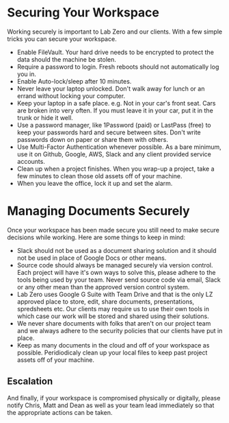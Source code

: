 # Securing Your Workspace

Working securely is important to Lab Zero and our clients. With a few simple tricks you can secure your workspace.

* Enable FileVault. Your hard drive needs to be encrypted to protect the data should the machine be stolen.
* Require a password to login. Fresh reboots should not automatically log you in.
* Enable Auto-lock/sleep after 10 minutes.
* Never leave your laptop unlocked. Don't walk away for lunch or an errand without locking your computer.
* Keep your laptop in a safe place. e.g. Not in your car's front seat. Cars are broken into very often. If you must leave it in your car, put it in the trunk or hide it well.
* Use a password manager, like 1Password (paid) or LastPass (free) to keep your passwords hard and secure between sites. Don't write passwords down on paper or share them with others. 
* Use Multi-Factor Authentication whenever possible. As a bare minimum, use it on Github, Google, AWS, Slack and any client provided service accounts.
* Clean up when a project finishes. When you wrap-up a project, take a few minutes to clean those old assets off of your machine.
* When you leave the office, lock it up and set the alarm.

# Managing Documents Securely
Once your workspace has been made secure you still need to make secure decisions while working. Here are some things to keep in mind:

* Slack should not be used as a document sharing solution and it should not be used in place of Google Docs or other means.
* Source code should always be managed securely via version control. Each project will have it's own ways to solve this, please adhere to the tools being used by your team. Never send source code via email, Slack or any other mean than the approved version control system. 
* Lab Zero uses Google G Suite with Team Drive and that is the only LZ approved place to store, edit, share documents, presentations, spredsheets etc. Our clients may require us to use their own tools in which case our work will be stored and shared using their solutions.
* We never share documents with folks that aren't on our project team and we always adhere to the security policies that our clients have put in place.
* Keep as many documents in the cloud and off of your workspace as possible. Peridiodicaly clean up your local files to keep past project assets off of your machine.

## Escalation

And finally, if your workspace is compromised physically or digitally, please notify Chris, Matt and Dean as well as your team lead immediately so that the appropriate actions can be taken.



